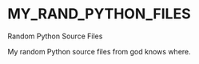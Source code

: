 # MY_RAND_PYTHON_FILES
 Random Python Source Files

My random Python source files from god knows where.